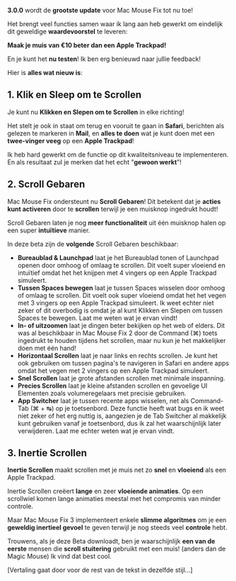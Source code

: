 **3.0.0** wordt de **grootste update** voor Mac Mouse Fix tot nu toe!

Het brengt veel functies samen waar ik lang aan heb gewerkt om eindelijk dit geweldige **waardevoorstel** te leveren:

**Maak je muis van €10 beter dan een Apple Trackpad!**

En je kunt het **nu testen**! Ik ben erg benieuwd naar jullie feedback!

Hier is **alles wat nieuw is**:

## 1. Klik en Sleep om te Scrollen

Je kunt nu **Klikken en Slepen om te Scrollen** in elke richting!

Het stelt je ook in staat om terug en vooruit te gaan in **Safari**, berichten als gelezen te markeren in **Mail**, en **alles te doen** wat je kunt doen met een **twee-vinger veeg** op een **Apple Trackpad**!

Ik heb hard gewerkt om de functie op dit kwaliteitsniveau te implementeren. En als resultaat zul je merken dat het echt "**gewoon werkt**"!

## 2. Scroll Gebaren

Mac Mouse Fix ondersteunt nu **Scroll Gebaren**!
Dit betekent dat je **acties kunt activeren** door te **scrollen** terwijl je een muisknop ingedrukt houdt!

Scroll Gebaren laten je nog **meer functionaliteit** uit één muisknop halen op een super **intuïtieve** manier.

In deze beta zijn de **volgende** Scroll Gebaren beschikbaar:

  - **Bureaublad & Launchpad** laat je het Bureaublad tonen of Launchpad openen door omhoog of omlaag te scrollen. Dit voelt super vloeiend en intuïtief omdat het het knijpen met 4 vingers op een Apple Trackpad simuleert.
  - **Tussen Spaces bewegen** laat je tussen Spaces wisselen door omhoog of omlaag te scrollen. Dit voelt ook super vloeiend omdat het het vegen met 3 vingers op een Apple Trackpad simuleert. Ik weet echter niet zeker of dit overbodig is omdat je al kunt Klikken en Slepen om tussen Spaces te bewegen. Laat me weten wat je ervan vindt!
  - **In- of uitzoomen** laat je dingen beter bekijken op het web of elders. Dit was al beschikbaar in Mac Mouse Fix 2 door de Command (⌘) toets ingedrukt te houden tijdens het scrollen, maar nu kun je het makkelijker doen met één hand!
  - **Horizontaal Scrollen** laat je naar links en rechts scrollen. Je kunt het ook gebruiken om tussen pagina's te navigeren in Safari en andere apps omdat het vegen met 2 vingers op een Apple Trackpad simuleert.
  - **Snel Scrollen** laat je grote afstanden scrollen met minimale inspanning.
  - **Precies Scrollen** laat je kleine afstanden scrollen en gevoelige UI Elementen zoals volumeregelaars met precisie gebruiken.
  - **App Switcher** laat je tussen recente apps wisselen, net als Command-Tab (⌘ + ↹) op je toetsenbord. Deze functie heeft wat bugs en ik weet niet zeker of het erg nuttig is, aangezien je de Tab Switcher al makkelijk kunt gebruiken vanaf je toetsenbord, dus ik zal het waarschijnlijk later verwijderen. Laat me echter weten wat je ervan vindt.

## 3. Inertie Scrollen

**Inertie Scrollen** maakt scrollen met je muis net zo **snel** en **vloeiend** als een Apple Trackpad.

Inertie Scrollen creëert **lange** en zeer **vloeiende animaties**. Op een scrollwiel komen lange animaties meestal met het compromis van minder controle.

Maar Mac Mouse Fix 3 implementeert enkele **slimme algoritmes** om je een **geweldig inertieel gevoel** te geven terwijl je nog steeds veel **controle** hebt.

Trouwens, als je deze Beta downloadt, ben je waarschijnlijk **een van de eerste** mensen die **scroll stuitering** gebruikt met een muis! (anders dan de Magic Mouse) Ik vind dat best cool.

[Vertaling gaat door voor de rest van de tekst in dezelfde stijl...]